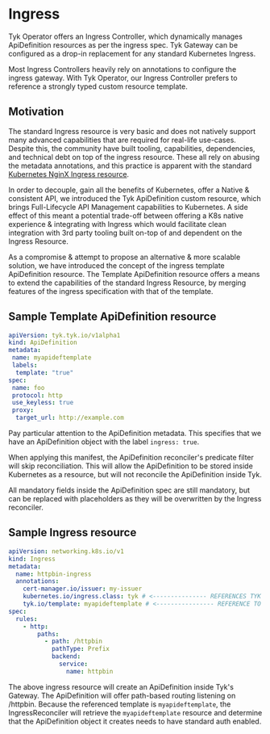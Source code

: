 # Ingress

Tyk Operator offers an Ingress Controller, which dynamically manages ApiDefinition resources as per the ingress spec.
 Tyk Gateway can be configured as a drop-in replacement for any standard Kubernetes Ingress.

Most Ingress Controllers heavily rely on annotations to configure the ingress gateway. With Tyk Operator, our Ingress 
 Controller prefers to reference a strongly typed custom resource template.

## Motivation

The standard Ingress resource is very basic and does not natively support many advanced capabilities that are required
 for real-life use-cases. Despite this, the community have built tooling, capabilities, dependencies, and technical debt 
 on top of the ingress resource. These all rely on abusing the metadata annotations, and this practice is apparent 
 with the standard [Kubernetes NginX Ingress resource](https://kubernetes.github.io/ingress-nginx/user-guide/nginx-configuration/annotations/#annotations).

In order to decouple, gain all the benefits of Kubernetes, offer a Native & consistent API, we introduced the Tyk
 ApiDefinition custom resource, which brings Full-Lifecycle API Management capabilities to Kubernetes. A side effect of
 this meant a potential trade-off between offering a K8s native experience & integrating with Ingress which would 
 facilitate clean integration with 3rd party tooling built on-top of and dependent on the Ingress Resource.

As a compromise & attempt to propose an alternative & more scalable solution, we have introduced the concept of the 
 ingress template ApiDefinition resource. The Template ApiDefinition resource offers a means to extend the capabilities 
 of the standard Ingress Resource, by merging features of the ingress specification with that of the template.

## Sample Template ApiDefinition resource

```yaml
apiVersion: tyk.tyk.io/v1alpha1
kind: ApiDefinition
metadata:
 name: myapideftemplate
 labels:
  template: "true"
spec:
 name: foo
 protocol: http
 use_keyless: true
 proxy:
  target_url: http://example.com
```

Pay particular attention to the ApiDefinition metadata. This specifies that we have an ApiDefinition object with the
 label `ingress: true`.

When applying this manifest, the ApiDefinition reconciler's predicate filter will skip reconciliation. This will allow
 the ApiDefinition to be stored inside Kubernetes as a resource, but will not reconcile the ApiDefinition inside Tyk.

All mandatory fields inside the ApiDefinition spec are still mandatory, but can be replaced with placeholders as they
 will be overwritten by the Ingress reconciler.

## Sample Ingress resource

```yaml
apiVersion: networking.k8s.io/v1
kind: Ingress
metadata:
  name: httpbin-ingress
  annotations:
    cert-manager.io/issuer: my-issuer
    kubernetes.io/ingress.class: tyk # <--------------- REFERENCES TYK INGRESS CONTROLLER 
    tyk.io/template: myapideftemplate # <---------------- REFERENCE TO APIDEFINITION IN SAME NAMESPACE
spec:
  rules:
    - http:
        paths:
          - path: /httpbin
            pathType: Prefix
            backend:
              service:
                name: httpbin
```

The above ingress resource will create an ApiDefinition inside Tyk's Gateway. The ApiDefinition will offer path-based
 routing listening on /httpbin. Because the referenced template is `myapideftemplate`, the IngressReconciler will
 retrieve the `myapideftemplate` resource and determine that the ApiDefinition object it creates needs to have standard
 auth enabled.
